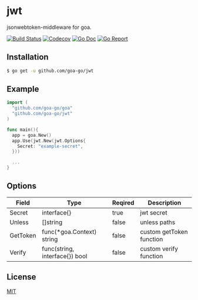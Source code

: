 # jwt
jsonwebtoken-middleware for goa.

[![Build Status](https://travis-ci.org/goa-go/jwt.svg?branch=master)](https://travis-ci.org/goa-go/jwt)
[![Codecov](https://codecov.io/gh/goa-go/jwt/branch/master/graph/badge.svg)](https://codecov.io/github/goa-go/jwt?branch=master)
[![Go Doc](https://godoc.org/github.com/goa-go/jwt?status.svg)](http://godoc.org/github.com/goa-go/jwt)
[![Go Report](https://goreportcard.com/badge/github.com/goa-go/jwt)](https://goreportcard.com/report/github.com/goa-go/jwt)

## Installation

```bash
$ go get -u github.com/goa-go/jwt
```

## Example
```go
import (
  "github.com/goa-go/goa"
  "github.com/goa-go/jwt"
)

func main(){
  app = goa.New()
  app.Use(jwt.New(jwt.Options{
    Secret: "example-secret",
  }))

  ...
}
```

## Options

Field | Type | Reqired | Description
-|-|-|-
Secret | interface{} | true | jwt secret |
Unless | []string | false | unless paths |
GetToken | func(*goa.Context) string | false | custom getToken function |
Verify | func(string, interface{}) bool | false | custom verify function |

## License

[MIT](https://github.com/goa-go/goa/blob/master/LICENSE)
